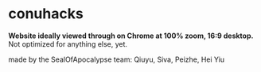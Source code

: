 # conuhacks

**Website ideally viewed through on Chrome at 100% zoom, 16:9 desktop.**
Not optimized for anything else, yet.

made by the SealOfApocalypse team: Qiuyu, Siva, Peizhe, Hei Yiu

